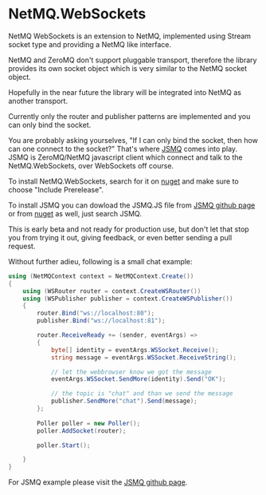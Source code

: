 NetMQ.WebSockets
====

NetMQ WebSockets is an extension to NetMQ, implemented using Stream socket type and providing a NetMQ like interface.

NetMQ and ZeroMQ don't support pluggable transport, therefore the library provides its own socket object which is very similar to the NetMQ socket object.

Hopefully in the near future the library will be integrated into NetMQ as another transport.

Currently only the router and publisher patterns are implemented and you can only bind the socket.

You are probably asking yourselves, "If I can only bind the socket, then how can one connect to the socket?"
That's where [JSMQ](https://github.com/zeromq/JSMQ) comes into play. JSMQ is ZeroMQ/NetMQ javascript client which connect and talk to the NetMQ.WebSockets, over WebSockets off course.

To install NetMQ.WebSockets, search for it on [nuget](https://www.nuget.org/packages/NetMQ.WebSockets/) and make sure to choose "Include Prerelease".


To install JSMQ you can dowload the JSMQ.JS file from [JSMQ github page](https://github.com/zeromq/JSMQ) or from [nuget](https://www.nuget.org/packages/JSMQ/) as well, just search JSMQ.

This is early beta and not ready for production use, but don't let that stop you from trying it out, giving feedback, or even better sending a pull request.

Without further adieu, following is a small chat example:

```csharp
using (NetMQContext context = NetMQContext.Create())
{
    using (WSRouter router = context.CreateWSRouter())
    using (WSPublisher publisher = context.CreateWSPublisher())
    {
        router.Bind("ws://localhost:80");                    
        publisher.Bind("ws://localhost:81");

        router.ReceiveReady += (sender, eventArgs) =>
        {
            byte[] identity = eventArgs.WSSocket.Receive();
            string message = eventArgs.WSSocket.ReceiveString();

            // let the webbrowser know we got the message
            eventArgs.WSSocket.SendMore(identity).Send("OK");

            // the topic is "chat" and than we send the message
            publisher.SendMore("chat").Send(message);
        };
            
        Poller poller = new Poller();
        poller.AddSocket(router);

        poller.Start();

    }
}
```

For JSMQ example please visit the [JSMQ github page](https://github.com/somdoron/JSMQ).


